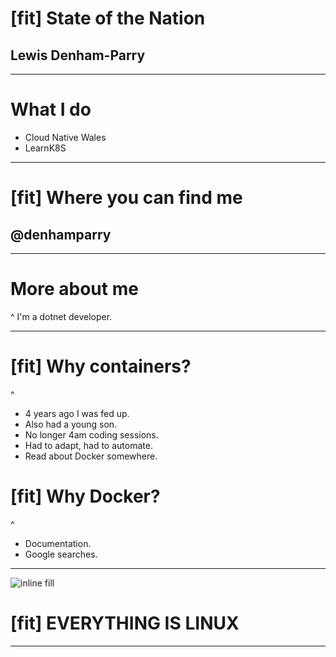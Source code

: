 # [fit] State of the Nation

## Lewis Denham-Parry

---

# What I do

- Cloud Native Wales
- LearnK8S

---

# [fit] Where you can find me

## @denhamparry

---

# More about me

^ I'm a dotnet developer.

---

# [fit] Why containers?

^
- 4 years ago I was fed up.
- Also had a young son.
- No longer 4am coding sessions.
- Had to adapt, had to automate.
- Read about Docker somewhere.

# [fit] Why Docker?

^
- Documentation.
- Google searches.

---

![inline fill](assets/everythingislinux.gif)

# [fit] EVERYTHING IS LINUX

---

